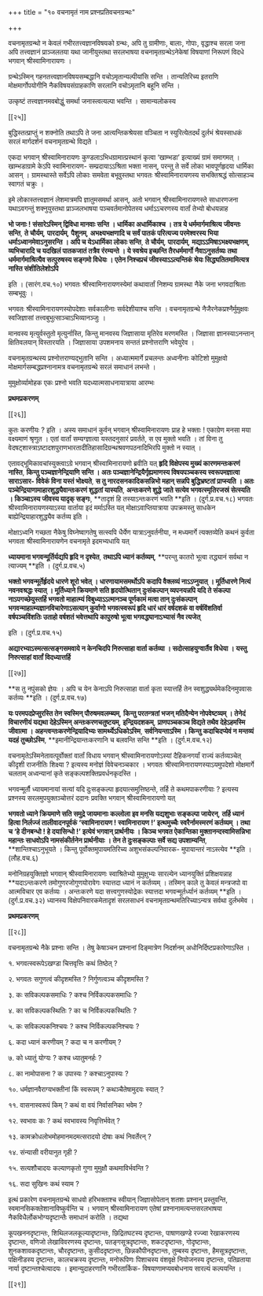 +++
title = "१० वचनामृतं नाम प्रश्नप्रतिवचनग्रन्थः"

+++

वचनामृतग्रन्थो न केवलं गभीरतत्त्वज्ञानविषयको ग्रन्थः, अपि तु ग्रामीणाः, बालाः, गोपाः, वृद्धाश्च सरला जना अपि तत्त्वज्ञानं प्राञ्जलतया यथा जानीयुस्तथा सरलभाषया वचनामृतग्रन्थेऽनेकेषां विषयाणां निरूपणं विदधे भगवान् श्रीस्वामिनारायणः ।

ग्रन्थेऽस्मिन् गहनतत्त्वज्ञानविषयसम्बद्धानि वचोऽमृतान्यल्पीयांसि सन्ति । तान्यतिरिच्य इतराणि मोक्षमार्गोपयोगीनि नैकविषयसंग्राहकाणि सरलानि वचोऽमृतानि बहूनि सन्ति ।

उत्कृष्टं तत्त्वज्ञानमवबोद्धुं समर्था जनास्त्वत्यल्पा भवन्ति । सामान्यलोकस्य

[[२५]]

बुद्धिस्तत्प्राप्तुं न शक्नोति तथाऽपि ते जना आत्यन्तिकश्रेयसा वञ्चिता न स्युरित्येतदर्थं दुर्लभं श्रेयस्साधकं सरलं मार्गदर्शनं वचनामृतग्रन्थे विद्यते ।

एकदा भगवान् श्रीस्वामिनारायणः कुण्डलाऽभिधग्रामात्प्रस्थानं कृत्वा ‘खाम्भडा’ इत्याख्यं ग्रामं समागमत् । खाम्भडाग्रामे केऽपि स्वामिनारायण- सम्प्रदायाऽऽश्रिता भक्ता नासन्, परन्तु ते सर्वे लोका भावपूर्णहृदया धार्मिका आसन् । ग्रामस्थास्ते सर्वेऽपि लोकाः समवेता बभूवुस्तथा भगवतः श्रीस्वामिनारायणस्य सभक्तिश्रद्धं सोत्साहञ्च स्वागतं चक्रुः ।

इमे लोकास्तत्त्वज्ञानं लेशमात्रमपि ज्ञातुमसमर्था आसन्, अतो भगवान् श्रीस्वामिनारायणस्ते साधारणजना यथाऽवगन्तुं शक्नुयुस्तथा प्राञ्जलभाषया पञ्चवर्तमानोपेतस्य धर्माऽऽचरणस्य वार्तां तेभ्यो बोधयन्नाह

**भो जनाः ! संसारेऽस्मिन् द्विविधा मानवाः सन्ति । धार्मिका अधार्मिकाश्च । तत्र ये धर्ममार्गमाश्रित्य जीवन्तः सन्ति**,  **ते चौर्यम्**,  **पारदार्यम्**,  **पैशुनम्**,  **अभक्ष्यभक्षणादि च सर्वं पातकं परित्यज्य परमेश्वरस्य भिया धर्माऽध्वानमेवाऽनुसरन्ति । अपि च येऽधार्मिका लोकाः सन्ति**,  **ते चौर्यम्**,  **पारदार्यम्**,  **मद्याऽऽमिषाऽभक्ष्यभक्षणम्**,  **व्यभिचारादि च यदखिलं पातकजातं तत्रैव रंरम्यन्ते । ये स्वश्रेय इच्छन्ति तैरधर्ममार्गो नैवाऽनुसर्तव्यः तथा धर्ममार्गमाश्रित्यैव सत्पुरुषस्य सङ्गमो विधेयः । एतेन निश्चप्रचं जीवस्याऽऽत्यन्तिकं श्रेयः सिद्ध्यतितमामित्यत्र नास्ति संशीतिलेशोऽपि**

इति । (सारंग.वच.१०) भगवतः श्रीस्वामिनारायणस्येमां कथावार्तां निशम्य ग्रामस्था नैके जना भगवदाश्रिताः सम्बभूवुः ।

भगवतः श्रीस्वामिनारायणस्योपदेशाः सर्वकालीनाः सर्वदेशीयाश्च सन्ति । वचनामृतग्रन्थे नैजैरनेकप्रश्नैर्मुमुक्षवः स्वजिज्ञासां तत्त्वबुभुत्साञ्चाऽभिव्यानञ्जुः ।

मानवस्य मृत्युर्वस्तुतो मृत्युर्नास्ति, किन्तु मानवस्य जिज्ञासाया मृतिरेव मरणमस्ति । जिज्ञासा ज्ञानस्याऽनन्तान् क्षितिवलयान् विस्तारयति । जिज्ञासाया उपशमनाय सन्ततं प्रश्नोत्तराणि भवेयुरेव ।

वचनामृतग्रन्थस्य प्रश्नोत्तराण्यद्भुतानि सन्ति । अध्यात्ममार्गे प्रचलन्तः अध्वनीनाः कोटिशो मुमुक्षवो मोक्षमार्गसम्बद्धप्रश्नानामत्र वचनामृतग्रन्थे सरलं समाधानं लभन्ते ।

मुमुक्षोर्व्यामोहक एकः प्रश्नो भवति यदध्यात्मसाधनायात्राया आरम्भः

**प्रथमप्रकरणम्**

[[२६]]

कुतः करणीयः ? इति । अस्य समाधानं कुर्वन् भगवान् श्रीस्वामिनारायणः प्राह हे भक्ताः ! एकाग्रेण मनसा मया वक्ष्यमाणं श्रृणुत । एतां वार्तां सम्यग्ज्ञात्वा यस्तदनुसारं प्रवर्तते, स एव मुक्तो भवति । तां विना तु वेदषट्शास्त्राऽष्टादशपुराणभारतादीतिहासादिग्रन्थश्रवणपठनादिभिरपि मुक्तो न स्यात् ।

एतावद्भूमिकावचांस्युक्त्वाऽग्रे भगवान् श्रीस्वामिनारायणो ब्रवीति यत् **हृदि विक्षेपस्य मुख्यं कारणमन्तःकरणं नास्ति**,  **किन्तु पञ्चज्ञानेन्द्रियाणि सन्ति । अतः पञ्चज्ञानेन्द्रियैर्गृह्यमाणस्य विषयपञ्चकस्य स्वरूपमज्ञात्वा साराऽसार- विवेकं विना यस्तं भोक्ष्यते**,  **स तु नारदसनकादिकसन्निभो महान् सन्नपि बुद्धिभ्रष्टतां प्राप्स्यति । अतः पञ्चेन्द्रियाणामाहारशुद्ध्यैवान्तःकरणं शुद्धतां यास्यति**,  **अन्तःकरणे शुद्धे जाते सत्येव भगवत्स्मृतिरजस्रं सेत्स्यति । किञ्चाऽस्य जीवस्य यादृक् सङ्गः**,  **तादृशं हि तस्याऽन्तःकरणं भवति **इति । (दुर्ग.प्र.वच.१८) भगवतः श्रीस्वामिनारायणस्याऽस्या वार्ताया इदं मर्माऽस्ति यत् मोक्षाऽवाप्तियात्राया उपक्रमस्तु साधकेन बाह्येन्द्रियाहारशुद्ध्यैव कर्तव्य इति ।

मोक्षाऽध्वनि गच्छता नैकेषु विघ्नेष्वागतेषु सत्स्वपि धैर्येण यात्राऽनुवर्तनीया, न मध्यमार्गे त्यक्तव्येति कथनं कुर्वता भगवता श्रीस्वामिनारायणेन वचनामृते इदमभ्यधायि यत्

**ध्यायमाना भगवन्मूर्तिर्यद्यपि हृदि न दृश्येत**,  **तथाऽपि ध्यानं कर्तव्यम्**,  **परन्तु कातरो भूत्वा तद्ध्यानं सर्वथा न त्याज्यम् **इति । (दुर्ग.प्र.वच.५)

**भक्तो भगवन्मूर्तेर्हृदये धारणे शूरो भवेत् । धारणायामसमर्थोऽपि कदापि वैक्लव्यं नाऽऽप्नुयात् । मूर्तिधारणे नित्यं नवनवश्रद्धः स्यात् । मूर्तिध्याने क्रियमाणे सति हृदयोत्थितान् दुःसंकल्पान् व्यपनयन्नपि यदि ते संकल्पा नाऽपगच्छेयुस्तर्हि भगवतो माहात्म्यं विबुध्याऽऽत्मानञ्च पूर्णकामं मत्वा तान् दुःसंकल्पान् भगवन्माहात्म्यज्ञानविचारेणाऽसत्यान् कुर्वाणो भगवत्स्वरूपं हृदि धारं धारं वर्षदशकं वा वर्षविंशतिर्वा वर्षपञ्चविंशतिः उताहो वर्षशतं भवेत्तथापि कापुरुषो भूत्वा भगवद्ध्यानाऽभ्यासं नैव त्यजेत्**

इति । (दुर्ग.प्र.वच.१५)

**अद्यारभ्याऽस्मत्सत्सङ्गसमवाये न केनचिदपि निरुत्साहा वार्ता कर्तव्या । सदोत्साहयुग्वार्तैव विधेया । यस्तु निरुत्साहां वार्तां विदध्यात्तर्हि**

[[२७]]

**स तु नपुंसको ज्ञेयः । अपि च येन केनाऽपि निरुत्साहा वार्ता कृता स्यात्तर्हि तेन स्वशुद्ध्यर्थमेकदिनमुपवासः कर्तव्यः **इति । (दुर्ग.प्र.वच.१७)

**यः परमपदप्रेप्सुरस्ति तेन स्वस्मिन् पौरुषमवलम्ब्यम्**,  **किन्तु परतन्त्रतां भजन् मतिदैन्येन नोपवेष्टव्यम् । तेनेदं विचारणीयं यद्यथा देहेऽस्मिन् अन्तःकरणचतुष्टयम्**,  **इन्द्रियदशकम्**,  **प्राणपञ्चकञ्च विद्यते तथैव देहेऽहमस्मि जीवात्मा । अहन्त्वन्तःकरणेन्द्रियादिभ्यः सामर्थ्येऽधिकोऽस्मि**,  **सर्वनियन्ताऽस्मि । किन्तु कदाचिदप्येवं न मन्तव्यं यदहं तुच्छोऽस्मि**,  **इमानीन्द्रियान्तःकरणानि च बलवन्ति सन्ति **इति । (दुर्ग.म.वच.१२)

वचनामृतेऽस्मिनेतावत्पूर्वोक्तां वार्तां विधाय भगवान् श्रीस्वामिनारायणोऽस्यां दैहिकनगर्यां राज्यं कर्तव्यञ्चेत् कीदृशी राजनीतिः शिक्ष्या ? इत्यस्य मनोज्ञं विवेचनञ्चकार । भगवतः श्रीस्वामिनारायणस्याऽयमुपदेशो मोक्षमार्गे चलताम् अध्वन्यानां कृते सङ्कल्पशक्तिप्रवर्धनकृदस्ति ।

भगवन्मूर्तौ ध्यायमानायां सत्यां यदि दुःसङ्कल्पा हृदयात्समुत्तिष्ठन्ते, तर्हि ते कथमपाकरणीयाः ? इत्यस्य प्रश्नस्य सरलमुपयुक्तञ्चोत्तरं ददानः प्रवक्ति भगवान् श्रीस्वामिनारायणो यत्

**भगवतो ध्याने क्रियमाणे सति समुद्रे जायमानाः कल्लोला इव मनसि यद्यशुभाः सङ्कल्पा जायेरन्**,  **तर्हि ध्यानं हित्वा निर्लज्जं तालीवादनपूर्वकं ‘स्वामिनारायण ! स्वामिनारायण !’ इत्थमुच्चैः स्वरैर्नामस्मरणं कर्तव्यम् । तथा च ‘हे दीनबन्धो ! हे दयासिन्धो !’ इत्येवं भगवान् प्रार्थनीयः । किञ्च भगवत ऐकान्तिका मुक्तानन्दस्वामिसन्निभा महान्तः साधवोऽपि नामसंकीर्तनेन प्रार्थनीयाः । तेन ते दुःसङ्कल्पाः सर्वे सद्य उपशाम्यन्ति**,  **शान्तिश्चाऽनुभूयते । किन्तु पूर्वोक्तमुपायमतिरिच्य अशुभसंकल्पनिवारक- मुपायान्तरं नाऽस्त्येव **इति । (लौह.वच.६)

मनोनिग्रहयुक्तिज्ञो भगवान् श्रीस्वामिनारायणः स्वाश्रितेभ्यो मुमुक्षुभ्यः सारल्येन ध्यानयुक्तिं प्रशिक्षयन्नाह **यदाऽन्तःकरणे तमोगुणरजोगुणयोरावेगः स्यात्तदा ध्यानं न कर्तव्यम् । तस्मिन् काले तु केवलं मन्त्रजपो वा आत्मविचार एव कर्तव्यः । अन्तःकरणे यदा सत्त्वगुणस्योद्रेकः स्यात्तदा भगवन्मूर्तर्ध्यानं कर्तव्यम् **इति । (दुर्ग.प्र.वच.३२) ध्यानस्य विक्षेपनिवारकमेतादृशं सरलसाधनं वचनामृतग्रन्थमतिरिच्याऽन्यत्र सर्वथा दुर्लभमेव ।

**प्रथमप्रकरणम्**

[[२८]]

वचनामृतग्रन्थे नैके प्रश्नाः सन्ति । तेषु केषाञ्चन प्रश्नानां दिङ्मात्रेण निदर्शनम् अधोनिर्दिष्टप्रकारेणाऽस्ति ।

१. भगवत्स्वरूपेऽखण्डा चित्तवृत्तिः कथं तिष्ठेत् ?

२. भगवतः सगुणत्वं कीदृशमस्ति ? निर्गुणत्वञ्च कीदृशमस्ति ?

३. कः सविकल्पकसमाधिः ? कश्च निर्विकल्पकसमाधिः ?

४. का सविकल्पकस्थितिः ? का च निर्विकल्पकस्थितिः ?

५. कः सविकल्पकनिश्चयः ? कश्च निर्विकल्पकनिश्चयः ?

६. कदा ध्यानं करणीयम् ? कदा च न करणीयम् ?

७. को ध्यातुं योग्यः ? कश्च ध्यातुमनर्हः ?

८. का नामोपासना ? क उपास्यः ? कश्चाऽनुपास्यः ?

१०. धर्मज्ञानवैराग्यभक्तीनां किं स्वरूपम् ? कथञ्चैतेषामुदयः स्यात् ?

११. वासनास्वरूपं किम् ? कथं वा वयं निर्वासनिका भवेम ?

१२. स्वभावः कः ? कथं स्वभावस्य निवृत्तिर्भवेत् ?

१३. कामक्रोधलोभमोहमानमदमत्सरादयो दोषाः कथं निवर्तेरन् ?

१४. संन्यासी वरीयानुत गृही ?

१५. सत्यशौचादयः कल्याणकृतो गुणा मुमुक्षौ कथमाविर्भवन्ति ?

१६. सदा सुखिनः कथं स्याम ?

इत्थं प्रकारेण वचनामृतग्रन्थे साधवो हरिभक्ताश्च स्वीयान् जिज्ञासोपेतान् शतशः प्रश्नान् प्रस्तुवन्ति, स्वमानसिकक्लेशानाविष्कुर्वन्ति च । भगवान् श्रीस्वामिनारायण एतेषां प्रश्नानामत्यन्तसरलभाषया नैकविधैर्लोकभोग्यदृष्टान्तैः समाधानं करोति । तद्यथा

कूपखननदृष्टान्तः, शिथिलजलकूल्यादृष्टान्तः, छिद्रितघटस्य दृष्टान्तः, पाषाणखण्डे रज्ज्वा रेखाकरणस्य दृष्टान्तः, वणिजो लेखाविवरणस्य दृष्टान्तः, पतङ्गसूत्रदृष्टान्तः, शकटदृष्टान्तः, गोदृष्टान्तः, शुनकशावकदृष्टान्तः, चौरदृष्टान्तः, कुसीददृष्टान्तः, छिन्नकौपीनदृष्टान्तः, तुम्बस्य दृष्टान्तः, हैमसूत्रदृष्टान्तः, पक्षिनीडस्य दृष्टान्तः, कालचक्रस्य दृष्टान्तः, मनोरूपिणः पिशाचस्य वंशवृक्षे नियोजनस्य दृष्टान्तः, पतिव्रताया नार्या दृष्टान्तश्चेत्यादयः । इमान्युदाहरणानि गभीरतार्किक- विषयाणामप्यवबोधनाय सारल्यं कल्पयन्ति ।

[[२९]]
